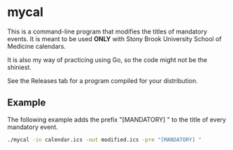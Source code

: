 # mycal

This is a command-line program that modifies the titles of mandatory events. It is meant to be used __ONLY__ with Stony Brook University School of Medicine calendars.

It is also my way of practicing using Go, so the code might not be the shiniest.

See the Releases tab for a program compiled for your distribution.

## Example

The following example adds the prefix "[MANDATORY] " to the title of every mandatory event.

```bash
./mycal -in calendar.ics -out modified.ics -pre "[MANDATORY] "
```
